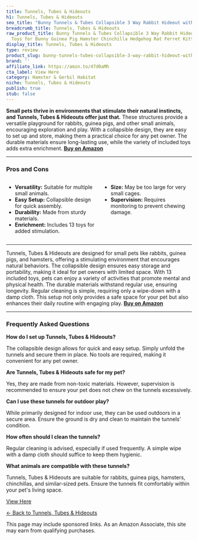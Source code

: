 ```yaml
---
title: Tunnels, Tubes & Hideouts
h1: Tunnels, Tubes & Hideouts
seo_title: "Bunny Tunnels & Tubes Collapsible 3 Way Rabbit Hideout with\u2026"
breadcrumb_title: Tunnels, Tubes & Hideouts
raw_product_title: Bunny Tunnels & Tubes Collapsible 3 Way Rabbit Hideout with 13pcs
  Toys for Bunny Guinea Pig Hamster Chinchilla Hedgehog Rat Ferret Kitten
display_title: Tunnels, Tubes & Hideouts
type: review
product_slug: bunny-tunnels-tubes-collapsible-3-way-rabbit-hideout-with-13pcs-toys-fo-609c2cf9
brand: ''
affiliate_link: https://amzn.to/47d0aMh
cta_label: View Here
category: Hamster & Gerbil Habitat
niche: Tunnels, Tubes & Hideouts
publish: true
stub: false
---
```


<div id="intro" class="full-width">
  <p><strong>Small pets thrive in environments that stimulate their natural instincts, and Tunnels, Tubes & Hideouts offer just that.</strong> These structures provide a versatile playground for rabbits, guinea pigs, and other small animals, encouraging exploration and play. With a collapsible design, they are easy to set up and store, making them a practical choice for any pet owner. The durable materials ensure long-lasting use, while the variety of included toys adds extra enrichment. <a href="https://amzn.to/47d0aMh" rel="nofollow sponsored noopener" target="_blank"><strong>Buy on Amazon</strong></a></p>
</div>

<hr />
<h3 id="pros-cons">Pros and Cons</h3>
<div class="pc-grid" style="display:grid;grid-template-columns:1fr 1fr;gap:16px;">
  <ul>
    <li><strong>Versatility:</strong> Suitable for multiple small animals.</li>
    <li><strong>Easy Setup:</strong> Collapsible design for quick assembly.</li>
    <li><strong>Durability:</strong> Made from sturdy materials.</li>
    <li><strong>Enrichment:</strong> Includes 13 toys for added stimulation.</li>
  </ul>
  <ul>
    <li><strong>Size:</strong> May be too large for very small cages.</li>
    <li><strong>Supervision:</strong> Requires monitoring to prevent chewing damage.</li>
  </ul>
</div>
<hr />

<div class="full-width">
  <p>Tunnels, Tubes & Hideouts are designed for small pets like rabbits, guinea pigs, and hamsters, offering a stimulating environment that encourages natural behaviors. The collapsible design ensures easy storage and portability, making it ideal for pet owners with limited space. With 13 included toys, pets can enjoy a variety of activities that promote mental and physical health. The durable materials withstand regular use, ensuring longevity. Regular cleaning is simple, requiring only a wipe-down with a damp cloth. This setup not only provides a safe space for your pet but also enhances their daily routine with engaging play. <a href="https://amzn.to/47d0aMh" rel="nofollow sponsored noopener" target="_blank"><strong>Buy on Amazon</strong></a></p>
</div>

<hr />
<h3 id="faqs">Frequently Asked Questions</h3>

<p><strong>How do I set up Tunnels, Tubes & Hideouts?</strong></p>
<p>The collapsible design allows for quick and easy setup. Simply unfold the tunnels and secure them in place. No tools are required, making it convenient for any pet owner.</p>

<p><strong>Are Tunnels, Tubes & Hideouts safe for my pet?</strong></p>
<p>Yes, they are made from non-toxic materials. However, supervision is recommended to ensure your pet does not chew on the tunnels excessively.</p>

<p><strong>Can I use these tunnels for outdoor play?</strong></p>
<p>While primarily designed for indoor use, they can be used outdoors in a secure area. Ensure the ground is dry and clean to maintain the tunnels' condition.</p>

<p><strong>How often should I clean the tunnels?</strong></p>
<p>Regular cleaning is advised, especially if used frequently. A simple wipe with a damp cloth should suffice to keep them hygienic.</p>

<p><strong>What animals are compatible with these tunnels?</strong></p>
<p>Tunnels, Tubes & Hideouts are suitable for rabbits, guinea pigs, hamsters, chinchillas, and similar-sized pets. Ensure the tunnels fit comfortably within your pet's living space.</p>
<p><a class="btn" href="https://amzn.to/47d0aMh" target="_blank" rel="nofollow sponsored noopener">View Here</a></p>
<p><a href="/roundups/hamster-gerbil-habitat/tunnels-tubes-hideouts/">← Back to Tunnels, Tubes & Hideouts</a></p>
<aside class="disclosure">This page may include sponsored links. As an Amazon Associate, this site may earn from qualifying purchases.</aside>
